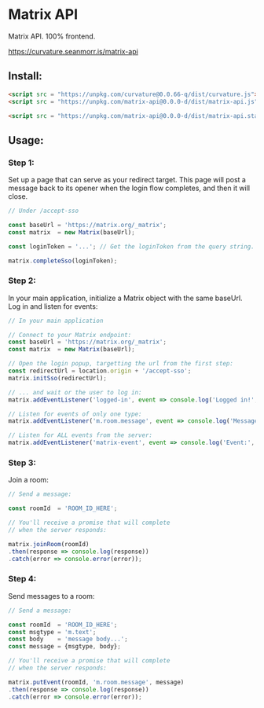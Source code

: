 # Matrix API

Matrix API. 100% frontend.

https://curvature.seanmorr.is/matrix-api

## Install:

```html
<script src = "https://unpkg.com/curvature@0.0.66-q/dist/curvature.js"></script>
<script src = "https://unpkg.com/matrix-api@0.0.0-d/dist/matrix-api.js"></script>
```

```html
<script src = "https://unpkg.com/matrix-api@0.0.0-d/dist/matrix-api.standalone.js"></script>
```

## Usage:

### Step 1:

Set up a page that can serve as your redirect target.
This page will post a message back to its opener when the login flow completes, and then it will close.

```javascript
// Under /accept-sso

const baseUrl = 'https://matrix.org/_matrix';
const matrix  = new Matrix(baseUrl);

const loginToken = '...'; // Get the loginToken from the query string.

matrix.completeSso(loginToken);
```

### Step 2:

In your main application, initialize a Matrix object with the same baseUrl. Log in and listen for events:

```javascript
// In your main application

// Connect to your Matrix endpoint:
const baseUrl = 'https://matrix.org/_matrix';
const matrix  = new Matrix(baseUrl);

// Open the login popup, targetting the url from the first step:
const redirectUrl = location.origin + '/accept-sso';
matrix.initSso(redirectUrl);

// ... and wait or the user to log in:
matrix.addEventListener('logged-in', event => console.log('Logged in!', event));

// Listen for events of only one type:
matrix.addEventListener('m.room.message', event => console.log('Message:', event));

// Listen for ALL events from the server:
matrix.addEventListener('matrix-event', event => console.log('Event:', event));
```

### Step 3:

Join a room:

```javascript
// Send a message:

const roomId  = 'ROOM_ID_HERE';

// You'll receive a promise that will complete
// when the server responds:

matrix.joinRoom(roomId)
.then(response => console.log(response))
.catch(error => console.error(error));
```

### Step 4:

Send messages to a room:

```javascript
// Send a message:

const roomId  = 'ROOM_ID_HERE';
const msgtype = 'm.text';
const body    = 'message body...';
const message = {msgtype, body};

// You'll receive a promise that will complete
// when the server responds:

matrix.putEvent(roomId, 'm.room.message', message)
.then(response => console.log(response))
.catch(error => console.error(error));
```
